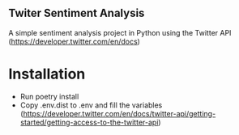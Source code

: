 ## Twiter Sentiment Analysis

A simple sentiment analysis project in Python using the Twitter API (https://developer.twitter.com/en/docs)

# Installation

- Run poetry install
- Copy .env.dist to .env and fill the variables (https://developer.twitter.com/en/docs/twitter-api/getting-started/getting-access-to-the-twitter-api)
